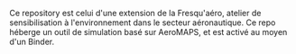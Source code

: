 Ce repository est celui d'une extension de la Fresqu'aéro, atelier de sensibilisation à l'environnement dans le secteur aéronautique. Ce repo héberge un outil de simulation basé sur AeroMAPS, et est activé au moyen d'un Binder.
